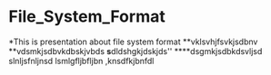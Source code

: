 # File_System_Format
*This is presentation about file system format
**vklsvhjfsvkjsdbnv
**vdsmkjsdbvkdbskjvbds
**s**dldshgkjdskjds''
****dsgmkjsdbkdsvljsd
slnljsfnljnsd
lsmlgfljbfljbn
,knsdfkjbnfdl
